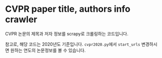 # CVPR paper title, authors info crawler

CVPR 논문의 제목과 저자 정보를 scrapy로 크롤링하는 코드입니다.

참고로, 해당 코드는 2020년도 기준입니다.
`cvpr2020.py`에서 `start_urls` 변경하시면 원하는 연도의 논문정보를 볼 수 있습니다.
